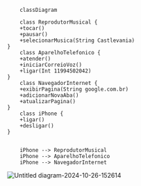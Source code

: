         classDiagram   

        class ReprodutorMusical {
        +tocar()
        +pausar()
        +selecionarMusica(String Castlevania)
    }   
        class AparelhoTelefonico {
        +atender()
        +iniciarCorreioVoz()
        +ligar(Int 11994502042)
    }    
        class NavegadorInternet {
        +exibirPagina(String google.com.br)
        +adicionarNovaAba()
        +atualizarPagina()
    }    
        class iPhone {
        +ligar()
        +desligar()
    }

    
        iPhone --> ReprodutorMusical    
        iPhone --> AparelhoTelefonico    
        iPhone --> NavegadorInternet
![Untitled diagram-2024-10-26-152614](https://github.com/user-attachments/assets/23b61fe3-f264-400b-b214-d20345fc4705)
